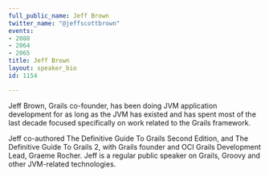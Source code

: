 ```yaml
---
full_public_name: Jeff Brown
twitter_name: "@jeffscottbrown"
events:
- 2088
- 2064
- 2065
title: Jeff Brown
layout: speaker_bio
id: 1154

---
```

Jeff Brown, Grails co-founder, has been doing JVM application development for as long as the JVM has existed and has spent most of the last decade focused specifically on work related to the Grails framework.

Jeff co-authored The Definitive Guide To Grails Second Edition, and The Definitive Guide To Grails 2, with Grails founder and OCI Grails Development Lead, Graeme Rocher. Jeff is a regular public speaker on Grails, Groovy and other JVM-related technologies.
